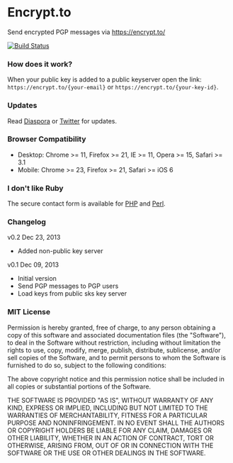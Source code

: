 Encrypt.to
==========

Send encrypted PGP messages via https://encrypt.to/

[![Build Status](https://secure.travis-ci.org/encrypt-to/encrypt.to.png)](https://travis-ci.org/encrypt-to/encrypt.to)

### How does it work?

When your public key is added to a public keyserver open the link: `https://encrypt.to/{your-email}` or `https://encrypt.to/{your-key-id}`.

### Updates

Read [Diaspora](https://diasp.eu/u/info "Status") or [Twitter](https://twitter.com/encrypt_to "Status") for updates.

### Browser Compatibility

* Desktop: Chrome >= 11, Firefox >= 21, IE >= 11, Opera >= 15, Safari >= 3.1
* Mobile: Chrome >= 23, Firefox >= 21, Safari >= iOS 6

### I don't like Ruby

The secure contact form is available for [PHP](https://github.com/encrypt-to/secure.contactform.php "PHP") and [Perl](https://github.com/encrypt-to/secure.contactform.perl "Perl").

### Changelog

v0.2 Dec 23, 2013
- Added non-public key server

v0.1 Dec 09, 2013
- Initial version
- Send PGP messages to PGP users
- Load keys from public sks key server


### MIT License

Permission is hereby granted, free of charge, to any person obtaining
a copy of this software and associated documentation files (the
"Software"), to deal in the Software without restriction, including
without limitation the rights to use, copy, modify, merge, publish,
distribute, sublicense, and/or sell copies of the Software, and to
permit persons to whom the Software is furnished to do so, subject to
the following conditions:

The above copyright notice and this permission notice shall be
included in all copies or substantial portions of the Software.

THE SOFTWARE IS PROVIDED "AS IS", WITHOUT WARRANTY OF ANY KIND,
EXPRESS OR IMPLIED, INCLUDING BUT NOT LIMITED TO THE WARRANTIES OF
MERCHANTABILITY, FITNESS FOR A PARTICULAR PURPOSE AND
NONINFRINGEMENT. IN NO EVENT SHALL THE AUTHORS OR COPYRIGHT HOLDERS BE
LIABLE FOR ANY CLAIM, DAMAGES OR OTHER LIABILITY, WHETHER IN AN ACTION
OF CONTRACT, TORT OR OTHERWISE, ARISING FROM, OUT OF OR IN CONNECTION
WITH THE SOFTWARE OR THE USE OR OTHER DEALINGS IN THE SOFTWARE.